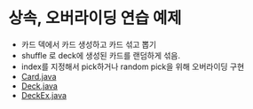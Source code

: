 # 상속, 오버라이딩 연습 예제
- 카드 덱에서 카드 생성하고 카드 섞고 뽑기
- shuffle 로 deck에 생성된 카드를 랜덤하게 섞음.
- index를 지정해서 pick하거나 random pick을 위해 오버라이딩 구현
- [Card.java](Card.java)
- [Deck.java](Deck.java)
- [DeckEx.java](DeckEx.java)